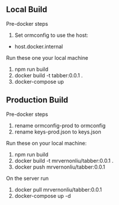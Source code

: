 
## Local Build
Pre-docker steps
1. Set ormconfig to use the host:
- host.docker.internal

Run these one your local machine
1. npm run build
2. docker build -t tabber:0.0.1 .
3. docker-compose up


## Production Build
Pre-docker steps
1. rename ormconfig-prod to ormconfig
2. rename keys-prod.json to keys.json

Run these on your local machine:
1. npm run build
2. docker build -t mrvernonliu/tabber:0.0.1 .
3. docker push mrvernonliu/tabber:0.0.1

On the server run
1. docker pull mrvernonliu/tabber:0.0.1
2. docker-compose up -d 



